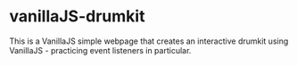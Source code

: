 # vanillaJS-drumkit
This is a VanillaJS simple webpage that creates an interactive drumkit using VanillaJS - practicing event listeners in particular.